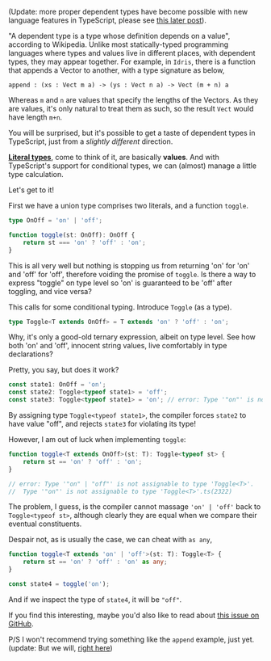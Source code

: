 (Update: more proper dependent types have become possible with new language features in TypeScript, please see [this later post](dependent-types-in-typescript-seriously)).

"A dependent type is a type whose definition depends on a value", according to Wikipedia. Unlike most statically-typed programming languages where types and values live in different places, with dependent types, they may appear together. For example, in `Idris`, there is a function that appends a Vector to another, with a type signature as below,

```
append : (xs : Vect m a) -> (ys : Vect n a) -> Vect (m + n) a
```

Whereas `m` and `n` are values that specify the lengths of the Vectors. As they are values, it's only natural to treat them as such, so the result `Vect` would have length `m+n`.

You will be surprised, but it's possible to get a taste of dependent types in TypeScript, just from a *slightly different* direction. 

[**Literal types**](https://www.typescriptlang.org/docs/handbook/advanced-types.html#string-literal-types), come to think of it, are basically **values**. And with TypeScript's support for conditional types, we can (almost) manage a little type calculation. 

Let's get to it!

First we have a union type comprises two literals, and a function `toggle`.

```TypeScript
type OnOff = 'on' | 'off';

function toggle(st: OnOff): OnOff {
    return st === 'on' ? 'off' : 'on';
}
```

This is all very well but nothing is stopping us from returning 'on' for 'on' and 'off' for 'off', therefore voiding the promise of `toggle`. Is there a way to express "toggle" on type level so 'on' is guaranteed to be 'off' after toggling, and vice versa?

This calls for some conditional typing. Introduce `Toggle` (as a type).

```TypeScript
type Toggle<T extends OnOff> = T extends 'on' ? 'off' : 'on';
```

Why, it's only a good-old ternary expression, albeit on type level. See how both 'on' and 'off', innocent string values, live comfortably in type declarations?

Pretty, you say, but does it work?

```TypeScript
const state1: OnOff = 'on';
const state2: Toggle<typeof state1> = 'off'; 
const state3: Toggle<typeof state1> = 'on'; // error: Type '"on"' is not assignable to type '"off"'.ts(2322)
```

By assigning type `Toggle<typeof state1>`, the compiler forces `state2` to have value "off", and rejects `state3` for violating its type!

However, I am out of luck when implementing `toggle`:

```TypeScript
function toggle<T extends OnOff>(st: T): Toggle<typeof st> {
    return st == 'on' ? 'off' : 'on';
}

// error: Type '"on" | "off"' is not assignable to type 'Toggle<T>'.
//  Type '"on"' is not assignable to type 'Toggle<T>'.ts(2322)
```

The problem, I guess, is the compiler cannot massage `'on' | 'off'` back to `Toggle<typeof st>`, although clearly they are equal when we compare their eventual constituents.

Despair not, as is usually the case, we can cheat with `as any`,

```TypeScript
function toggle<T extends 'on' | 'off'>(st: T): Toggle<T> {
    return st == 'on' ? 'off' : 'on' as any;
}

const state4 = toggle('on');
```

And if we inspect the type of `state4`, it will be `"off"`.

If you find this interesting, maybe you'd also like to read about [this issue on GitHub](https://github.com/microsoft/TypeScript/issues/33014).

P/S I won't recommend trying something like the `append` example, just yet. (update: But we will, [right here](dependent-types-typescript-seriously))